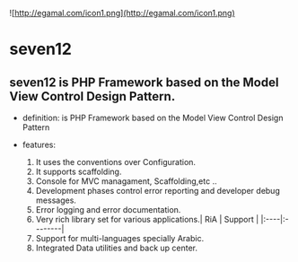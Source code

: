 ![http://egamal.com/icon1.png](http://egamal.com/icon1.png)
# seven12 #
## seven12 is PHP Framework based on the Model View Control Design Pattern. ##
  * definition: is PHP Framework based on the Model View Control Design Pattern

  * features:
    1. It uses the conventions over Configuration.
    1. It supports scaffolding.
    1. Console for MVC managament, Scaffolding,etc ..
    1. Development phases control error reporting and developer debug messages.
    1. Error logging and error documentation.
    1. Very rich library set for various applications.| RiA | Support |
|:----|:--------|
    1. Support for multi-languages specially Arabic.
    1. Integrated Data utilities and back up center.